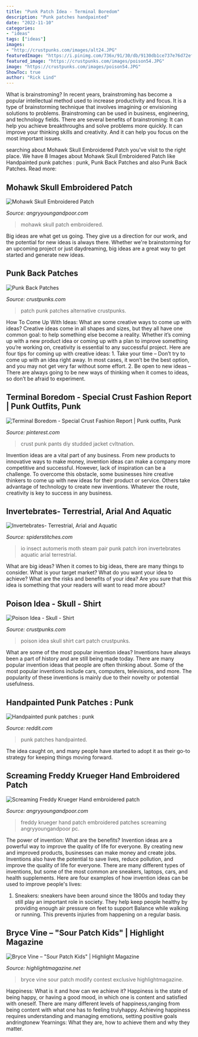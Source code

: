 ```yaml
---
title: "Punk Patch Idea - Terminal Boredom"
description: "Punk patches handpainted"
date: "2022-11-10"
categories:
- "ideas"
tags: ["ideas"]
images:
- "http://crustpunks.com/images/alt24.JPG"
featuredImage: "https://i.pinimg.com/736x/91/30/db/9130db1ce737e76d72ef9eddc1083460--army-pants-studded-jacket.jpg"
featured_image: "https://crustpunks.com/images/poison54.JPG"
image: "https://crustpunks.com/images/poison54.JPG"
ShowToc: true
author: "Rick Lind"
---
```



What is brainstroming?
In recent years, brainstroming has become a popular intellectual method used to increase productivity and focus. It is a type of brainstorming technique that involves imagining or envisioning solutions to problems. Brainstroming can be used in business, engineering, and technology fields.
There are several benefits of brainstroming: It can help you achieve breakthroughs and solve problems more quickly. It can improve your thinking skills and creativity. And it can help you focus on the most important issues.

	

		
searching about Mohawk Skull Embroidered Patch you've visit to the right place. We have 8 Images about Mohawk Skull Embroidered Patch like Handpainted punk patches : punk, Punk Back Patches and also Punk Back Patches. Read more:
		
    
## Mohawk Skull Embroidered Patch

<img loading=lazy src="https://www.angryyoungandpoor.com/store/pc/catalog/products/patches/mohskepvlr.jpg" onerror="this.onerror=null;this.src='https://tse3.mm.bing.net/th?id=OIP.8mODjwj3rP-Y1XHSId-R4AHaHs&amp;pid=15.1';" alt="Mohawk Skull Embroidered Patch">

_Source: angryyoungandpoor.com_

>mohawk skull patch embroidered. 

	

Big ideas are what get us going. They give us a direction for our work, and the potential for new ideas is always there. Whether we're brainstorming for an upcoming project or just daydreaming, big ideas are a great way to get started and generate new ideas.

    
## Punk Back Patches

<img loading=lazy src="http://crustpunks.com/images/alt24.JPG" onerror="this.onerror=null;this.src='https://tse2.mm.bing.net/th?id=OIP.LP0_29ebyXlyOPnnXed0zwHaHI&amp;pid=15.1';" alt="Punk Back Patches">

_Source: crustpunks.com_

>patch punk patches alternative crustpunks. 

	

How To Come Up With Ideas: What are some creative ways to come up with ideas?
Creative ideas come in all shapes and sizes, but they all have one common goal: to help something else become a reality. Whether it’s coming up with a new product idea or coming up with a plan to improve something you’re working on, creativity is essential to any successful project. Here are four tips for coming up with creative ideas: 1. Take your time – Don’t try to come up with an idea right away. In most cases, it won’t be the best option, and you may not get very far without some effort. 2. Be open to new ideas – There are always going to be new ways of thinking when it comes to ideas, so don’t be afraid to experiment. 
    
## Terminal Boredom - Special Crust Fashion Report | Punk Outfits, Punk

<img loading=lazy src="https://i.pinimg.com/736x/91/30/db/9130db1ce737e76d72ef9eddc1083460--army-pants-studded-jacket.jpg" onerror="this.onerror=null;this.src='https://tse3.mm.bing.net/th?id=OIP.eKYeoX9QUy3DHbaSInhhMAAAAA&amp;pid=15.1';" alt="Terminal Boredom - Special Crust Fashion Report | Punk outfits, Punk">

_Source: pinterest.com_

>crust punk pants diy studded jacket cvltnation. 

	

Invention ideas are a vital part of any business. From new products to innovative ways to make money, invention ideas can make a company more competitive and successful. However, lack of inspiration can be a challenge. To overcome this obstacle, some businesses hire creative thinkers to come up with new ideas for their product or service. Others take advantage of technology to create new inventions. Whatever the route, creativity is key to success in any business.

    
## Invertebrates- Terrestrial, Arial And Aquatic

<img loading=lazy src="http://www.spiderstitches.com/uploads/4/4/8/8/44881995/s407870533326934112_p507_i1_w640.jpeg" onerror="this.onerror=null;this.src='https://tse4.mm.bing.net/th?id=OIP.VtfWH-gnq1ovoVqM7DuAkgHaJi&amp;pid=15.1';" alt="Invertebrates- Terrestrial, Arial and Aquatic">

_Source: spiderstitches.com_

>io insect automeris moth steam pair punk patch iron invertebrates aquatic arial terrestrial. 

	

What are big ideas?
When it comes to big ideas, there are many things to consider. What is your target market? What do you want your idea to achieve? What are the risks and benefits of your idea? Are you sure that this idea is something that your readers will want to read more about?

    
## Poison Idea - Skull - Shirt

<img loading=lazy src="https://crustpunks.com/images/poison54.JPG" onerror="this.onerror=null;this.src='https://tse4.mm.bing.net/th?id=OIP.7MKa0A5lB_j2L73oHbODvwHaHH&amp;pid=15.1';" alt="Poison Idea - Skull - Shirt">

_Source: crustpunks.com_

>poison idea skull shirt cart patch crustpunks. 

	

What are some of the most popular invention ideas?
Inventions have always been a part of history and are still being made today. There are many popular invention ideas that people are often thinking about. Some of the most popular inventions include cars, computers, televisions, and more. The popularity of these inventions is mainly due to their novelty or potential usefulness.

    
## Handpainted Punk Patches : Punk

<img loading=lazy src="https://preview.redd.it/q3v2rbv29gk41.jpg?auto=webp&amp;s=39fec44385d77ade320ab7d0dbdeadd3ca34d84e" onerror="this.onerror=null;this.src='https://tse4.mm.bing.net/th?id=OIP.X1CyCCgUIuxDAW78c1e-fgHaIb&amp;pid=15.1';" alt="Handpainted punk patches : punk">

_Source: reddit.com_

>punk patches handpainted. 

	

The idea caught on, and many people have started to adopt it as their go-to strategy for keeping things moving forward.

    
## Screaming Freddy Krueger Hand Embroidered Patch

<img loading=lazy src="https://www.angryyoungandpoor.com/store/pc/catalog/products/patches/fkppep.jpg" onerror="this.onerror=null;this.src='https://tse4.mm.bing.net/th?id=OIP.9ttcDqxrjhJqIeULmif2wQHaGp&amp;pid=15.1';" alt="Screaming Freddy Krueger Hand embroidered patch">

_Source: angryyoungandpoor.com_

>freddy krueger hand patch embroidered patches screaming angryyoungandpoor pc. 

	

The power of invention: What are the benefits?
Invention ideas are a powerful way to improve the quality of life for everyone. By creating new and improved products, businesses can make money and create jobs. Inventions also have the potential to save lives, reduce pollution, and improve the quality of life for everyone. There are many different types of inventions, but some of the most common are sneakers, laptops, cars, and health supplements. Here are four examples of how invention ideas can be used to improve people's lives: 
1. Sneakers: sneakers have been around since the 1800s and today they still play an important role in society. They help keep people healthy by providing enough air pressure on feet to support Balance while walking or running. This prevents injuries from happening on a regular basis.

    
## Bryce Vine – &quot;Sour Patch Kids&quot; | Highlight Magazine

<img loading=lazy src="http://highlightmagazine.net/wp-content/uploads/2014/06/bryce-vine.jpg" onerror="this.onerror=null;this.src='https://tse3.mm.bing.net/th?id=OIP.vO5JWyaSEQggQhZeQvgNbwHaDL&amp;pid=15.1';" alt="Bryce Vine – &quot;Sour Patch Kids&quot; | Highlight Magazine">

_Source: highlightmagazine.net_

>bryce vine sour patch modify contest exclusive highlightmagazine. 

	

Happiness: What is it and how can we achieve it?
Happiness is the state of being happy, or having a good mood, in which one is content and satisfied with oneself. There are many different levels of happiness,ranging from being content with what one has to feeling trulyhappy. Achieving happiness requires understanding and managing emotions, setting positive goals andringtonew Yearnings: What they are, how to achieve them and why they matter.

